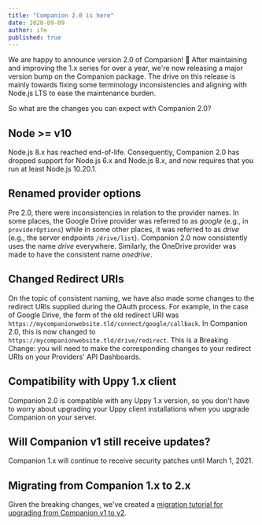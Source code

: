```yaml
---
title: "Companion 2.0 is here"
date: 2020-09-09
author: ife
published: true
---
```


We are happy to announce version 2.0 of Companion! 🎉 After maintaining and improving the 1.x series for over a year, we're now releasing a major version bump on the Companion package. The drive on this release is mainly towards fixing some terminology inconsistencies and aligning with Node.js LTS to ease the maintenance burden.

So what are the changes you can expect with Companion 2.0?

## Node >= v10

Node.js 8.x has reached end-of-life. Consequently, Companion 2.0 has dropped support for Node.js 6.x and Node.js 8.x, and now requires that you run at least Node.js 10.20.1.

## Renamed provider options

Pre 2.0, there were inconsistencies in relation to the provider names. In some places, the Google Drive provider was referred to as *google* (e.g., in `providerOptions`) while in some other places, it was referred to as *drive* (e.g., the server endpoints `/drive/list`). Companion 2.0 now consistently uses the name *drive* everywhere. Similarly, the OneDrive provider was made to have the consistent name *onedrive*.

## Changed Redirect URIs

On the topic of consistent naming, we have also made some changes to the redirect URIs supplied during the OAuth process. For example, in the case of Google Drive, the form of the old redirect URI was `https://mycompanionwebsite.tld/connect/google/callback`. In Companion 2.0, this is now changed to `https://mycompanionwebsite.tld/drive/redirect`. This is a Breaking Change: you will need to make the corresponding changes to your redirect URIs on your Providers' API Dashboards.

## Compatibility with Uppy 1.x client

Companion 2.0 is compatible with any Uppy 1.x version, so you don't have to worry about upgrading your Uppy client installations when you upgrade Companion on your server.

## Will Companion v1 still receive updates?

Companion 1.x will continue to receive security patches until March 1, 2021.

## Migrating from Companion 1.x to 2.x

Given the breaking changes, we've created a [migration tutorial for upgrading from Companion v1 to v2](https://uppy.io/docs/companion/#Migrating-v1-to-v2).
